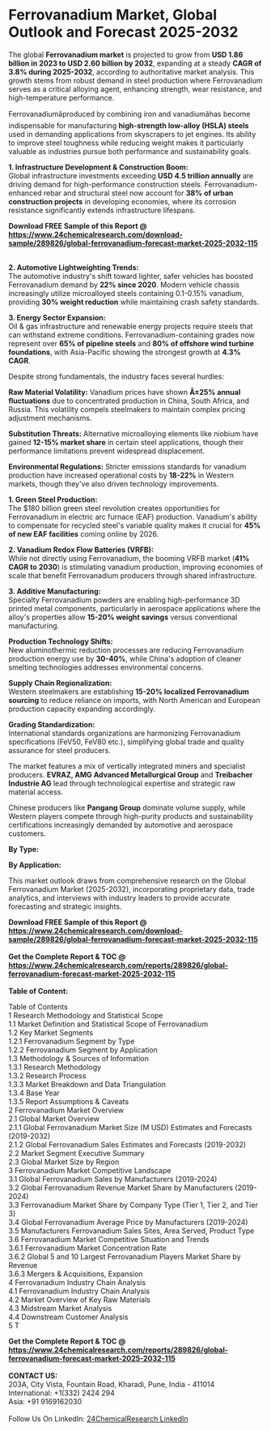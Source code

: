 <h1>Ferrovanadium Market, Global Outlook and Forecast 2025-2032</h1><p>The global <strong>Ferrovanadium market</strong> is projected to grow from <strong>USD 1.86 billion in 2023 to USD 2.60 billion by 2032</strong>, expanding at a steady <strong>CAGR of 3.8% during 2025-2032</strong>, according to authoritative market analysis. This growth stems from robust demand in steel production where Ferrovanadium serves as a critical alloying agent, enhancing strength, wear resistance, and high-temperature performance.</p><p>Ferrovanadiumâproduced by combining iron and vanadiumâhas become indispensable for manufacturing <strong>high-strength low-alloy (HSLA) steels</strong> used in demanding applications from skyscrapers to jet engines. Its ability to improve steel toughness while reducing weight makes it particularly valuable as industries pursue both performance and sustainability goals.</p><p><strong>1. Infrastructure Development &amp; Construction Boom:</strong><br>
Global infrastructure investments exceeding <strong>USD 4.5 trillion annually</strong> are driving demand for high-performance construction steels. Ferrovanadium-enhanced rebar and structural steel now account for <strong>38% of urban construction projects</strong> in developing economies, where its corrosion resistance significantly extends infrastructure lifespans.</p><div><b>Download FREE Sample of this Report @ 
            <a href="https://www.24chemicalresearch.com/download-sample/289826/global-ferrovanadium-forecast-market-2025-2032-115">
            https://www.24chemicalresearch.com/download-sample/289826/global-ferrovanadium-forecast-market-2025-2032-115</a></b></div><br><p><strong>2. Automotive Lightweighting Trends:</strong><br>
The automotive industry's shift toward lighter, safer vehicles has boosted Ferrovanadium demand by <strong>22% since 2020</strong>. Modern vehicle chassis increasingly utilize microalloyed steels containing 0.1-0.15% vanadium, providing <strong>30% weight reduction</strong> while maintaining crash safety standards.</p><p><strong>3. Energy Sector Expansion:</strong><br>
Oil &amp; gas infrastructure and renewable energy projects require steels that can withstand extreme conditions. Ferrovanadium-containing grades now represent over <strong>65% of pipeline steels</strong> and <strong>80% of offshore wind turbine foundations</strong>, with Asia-Pacific showing the strongest growth at <strong>4.3% CAGR</strong>.</p><p>Despite strong fundamentals, the industry faces several hurdles:</p><p><strong>Raw Material Volatility:</strong> Vanadium prices have shown <strong>Â±25% annual fluctuations</strong> due to concentrated production in China, South Africa, and Russia. This volatility compels steelmakers to maintain complex pricing adjustment mechanisms.</p><p><strong>Substitution Threats:</strong> Alternative microalloying elements like niobium have gained <strong>12-15% market share</strong> in certain steel applications, though their performance limitations prevent widespread displacement.</p><p><strong>Environmental Regulations:</strong> Stricter emissions standards for vanadium production have increased operational costs by <strong>18-22%</strong> in Western markets, though they've also driven technology improvements.</p><p><strong>1. Green Steel Production:</strong><br>
The $180 billion green steel revolution creates opportunities for Ferrovanadium in electric arc furnace (EAF) production. Vanadium's ability to compensate for recycled steel's variable quality makes it crucial for <strong>45% of new EAF facilities</strong> coming online by 2026.</p><p><strong>2. Vanadium Redox Flow Batteries (VRFB):</strong><br>
While not directly using Ferrovanadium, the booming VRFB market (<strong>41% CAGR to 2030</strong>) is stimulating vanadium production, improving economies of scale that benefit Ferrovanadium producers through shared infrastructure.</p><p><strong>3. Additive Manufacturing:</strong><br>
Specialty Ferrovanadium powders are enabling high-performance 3D printed metal components, particularly in aerospace applications where the alloy's properties allow <strong>15-20% weight savings</strong> versus conventional manufacturing.</p><p><strong>Production Technology Shifts:</strong><br>
	New aluminothermic reduction processes are reducing Ferrovanadium production energy use by <strong>30-40%</strong>, while China's adoption of cleaner smelting technologies addresses environmental concerns.</p><p><strong>Supply Chain Regionalization:</strong><br>
	Western steelmakers are establishing <strong>15-20% localized Ferrovanadium sourcing</strong> to reduce reliance on imports, with North American and European production capacity expanding accordingly.</p><p><strong>Grading Standardization:</strong><br>
	International standards organizations are harmonizing Ferrovanadium specifications (FeV50, FeV80 etc.), simplifying global trade and quality assurance for steel producers.</p><p>The market features a mix of vertically integrated miners and specialist producers. <strong>EVRAZ, AMG Advanced Metallurgical Group</strong> and <strong>Treibacher Industrie AG</strong> lead through technological expertise and strategic raw material access.</p><p>Chinese producers like <strong>Pangang Group</strong> dominate volume supply, while Western players compete through high-purity products and sustainability certifications increasingly demanded by automotive and aerospace customers.</p><p><strong>By Type:</strong></p><p><strong>By Application:</strong></p><p>This market outlook draws from comprehensive research on the Global Ferrovanadium Market (2025-2032), incorporating proprietary data, trade analytics, and interviews with industry leaders to provide accurate forecasting and strategic insights.</p><div><b>Download FREE Sample of this Report @ 
            <a href="https://www.24chemicalresearch.com/download-sample/289826/global-ferrovanadium-forecast-market-2025-2032-115">
            https://www.24chemicalresearch.com/download-sample/289826/global-ferrovanadium-forecast-market-2025-2032-115</a></b></div><br><div><b>Get the Complete Report & TOC @ 
            <a href="https://www.24chemicalresearch.com/reports/289826/global-ferrovanadium-forecast-market-2025-2032-115">
            https://www.24chemicalresearch.com/reports/289826/global-ferrovanadium-forecast-market-2025-2032-115</a></b></div><br>
            <b>Table of Content:</b><p>Table of Contents<br />
1 Research Methodology and Statistical Scope<br />
1.1 Market Definition and Statistical Scope of Ferrovanadium<br />
1.2 Key Market Segments<br />
1.2.1 Ferrovanadium Segment by Type<br />
1.2.2 Ferrovanadium Segment by Application<br />
1.3 Methodology & Sources of Information<br />
1.3.1 Research Methodology<br />
1.3.2 Research Process<br />
1.3.3 Market Breakdown and Data Triangulation<br />
1.3.4 Base Year<br />
1.3.5 Report Assumptions & Caveats<br />
2 Ferrovanadium Market Overview<br />
2.1 Global Market Overview<br />
2.1.1 Global Ferrovanadium Market Size (M USD) Estimates and Forecasts (2019-2032)<br />
2.1.2 Global Ferrovanadium Sales Estimates and Forecasts (2019-2032)<br />
2.2 Market Segment Executive Summary<br />
2.3 Global Market Size by Region<br />
3 Ferrovanadium Market Competitive Landscape<br />
3.1 Global Ferrovanadium Sales by Manufacturers (2019-2024)<br />
3.2 Global Ferrovanadium Revenue Market Share by Manufacturers (2019-2024)<br />
3.3 Ferrovanadium Market Share by Company Type (Tier 1, Tier 2, and Tier 3)<br />
3.4 Global Ferrovanadium Average Price by Manufacturers (2019-2024)<br />
3.5 Manufacturers Ferrovanadium Sales Sites, Area Served, Product Type<br />
3.6 Ferrovanadium Market Competitive Situation and Trends<br />
3.6.1 Ferrovanadium Market Concentration Rate<br />
3.6.2 Global 5 and 10 Largest Ferrovanadium Players Market Share by Revenue<br />
3.6.3 Mergers & Acquisitions, Expansion<br />
4 Ferrovanadium Industry Chain Analysis<br />
4.1 Ferrovanadium Industry Chain Analysis<br />
4.2 Market Overview of Key Raw Materials<br />
4.3 Midstream Market Analysis<br />
4.4 Downstream Customer Analysis<br />
5 T</p><div><b>Get the Complete Report & TOC @ 
            <a href="https://www.24chemicalresearch.com/reports/289826/global-ferrovanadium-forecast-market-2025-2032-115">
            https://www.24chemicalresearch.com/reports/289826/global-ferrovanadium-forecast-market-2025-2032-115</a></b></div><br><b>CONTACT US:</b><br>
            203A, City Vista, Fountain Road, Kharadi, Pune, India - 411014<br>
            International: +1(332) 2424 294<br>
            Asia: +91 9169162030 <br><br>
            Follow Us On LinkedIn: <a href="https://www.linkedin.com/company/24chemicalresearch/">24ChemicalResearch LinkedIn</a>